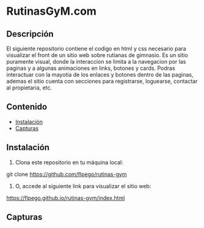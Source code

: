 # RutinasGyM.com

## Descripción

El siguiente repositorio contiene el codigo en html y css necesario para visualizar el front de un sitio web sobre rutianas de gimnasio. Es un sitio puramente visual, donde la interaccion se limita a la navegacion por las paginas y a algunas animaciones en links, botones y cards.
Podras interactuar con la mayotia de los enlaces y botones dentro de las paginas, ademas el sitio cuenta con secciones para registrarse, loguearse, contactar al propietaria, etc.

## Contenido

- [Instalación](#instalación)
- [Capturas](#capturas)


## Instalación

1. Clona este repositorio en tu máquina local:
   
git clone https://github.com/flpego/rutinas-gym

1. O, accede al siguiente link para visualizar el sitio web:

https://flpego.github.io/rutinas-gym/index.html

## Capturas


